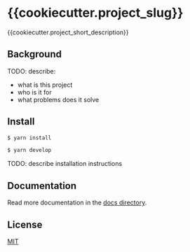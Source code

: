 # {{cookiecutter.project_slug}}

{{cookiecutter.project_short_description}}

## Background

TODO: describe:
- what is this project
- who is it for
- what problems does it solve

## Install

```sh
$ yarn install
```

```sh
$ yarn develop
```

TODO: describe installation instructions

## Documentation

Read more documentation in the [docs directory](docs/).

## License
[MIT](LICENSE.md)
